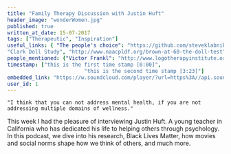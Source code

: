 ```yaml
---
title: "Family Therapy Discussion with Justin Huft"
header_image: "wonderWomen.jpg"
published: true
written_at_date: 15-07-2017
tags: ["Therapeutic", "Inspiration"]
useful_links: { "The people's choice": "https://github.com/steveklabnik/metadown",
"Clark Doll Study", "http://www.naacpldf.org/brown-at-60-the-doll-test" }
people_mentioned: {"Victor Frankl": "http://www.logotherapyinstitute.org/About_Logotherapy.html"}
timestamp: ["this is the first time stamp [0:00]",
						 "this is the second time stamp [3:23]"]
embedded_link: "https://w.soundcloud.com/player/?url=https%3A//api.soundcloud.com/tracks/334981030"
user_id: 1
---
```


``` text
"I think that you can not address mental health, if you are not addressing multiple domains of wellness."
```

This week I had the pleasure of interviewing Justin Huft.  A young teacher in California who has dedicated his life to helping others through psychology.  In this podcast, we dive into his research, Black Lives Matter, how movies and social norms shape how we think of others, and much more.
